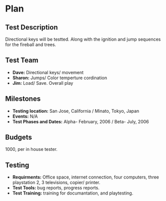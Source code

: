 # Plan

## Test Description
Directional keys will be testted. Along with the ignition and jump sequences for the fireball and trees. 
## Test Team
- **Dave:** Directional keys/ movement
- **Sharon:** Jumps/ Color temperture cordination
- **Jim:** Load/ Save. Overall play
## Milestones
- **Testing location:** San Jose, California / Minato, Tokyo, Japan
- **Events:** N/A
- **Test Phases and Dates:** Alpha- February, 2006 / Beta- July, 2006
## Budgets
1000, per in house tester.
## Testing
- **Requirments:** Office space, internet connection, four computers, three playstation 2, 3 televisions, copier/ printer.
- **Test Tools:** bug reports, progress reports. 
- **Test Training:** training for documantation, and playtesting.
